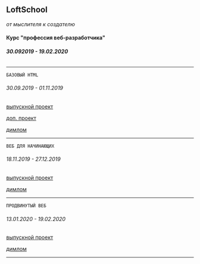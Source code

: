 ## LoftSchool

*от мыслителя к создателю*


#### Курс "профессия веб-разработчика"
###### **30.092019 - 19.02.2020**
___

    БАЗОВЫЙ HTML 
###### *30.09.2019 - 01.11.2019*
[выпускной проект](https://denis-str.github.io/LoftSchool/base/index.html)

[доп. проект](https://denis-str.github.io/LoftSchool/airplanet/index.html)

[димлом](https://loftschool.com/diploma/VB1562312794/ru/pdf)

___

    ВЕБ ДЛЯ НАЧИНАЮЩИХ
###### *18.11.2019 - 27.12.2019*
[выпускной проект](https://denis-str.github.io/LoftSchool/beginners/dist/index.html)

[димлом](https://loftschool.com/diploma/ON1562312794/ru/pdf)

___

    ПРОДВИНУТЫЙ ВЕБ
###### *13.01.2020 - 19.02.2020*
[выпускной проект](https://denis-str.github.io/LoftSchool/advanced/dist/index.html)

[димлом](https://loftschool.com/diploma/ON1562312794/ru/pdf)

___